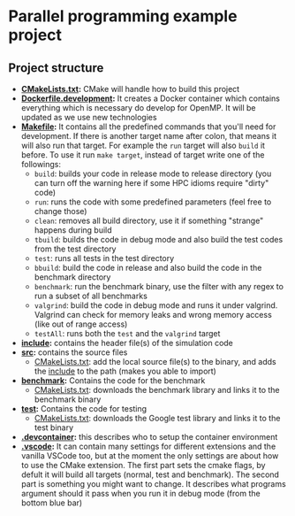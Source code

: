 # Parallel programming example project
## Project structure
* **[CMakeLists.txt](CMakeLists.txt):** CMake will handle how to build this project
* **[Dockerfile.development](Dockerfile.development):** It creates a Docker container which contains everything which is necessary do develop for OpenMP. It will be updated as we use new technologies
* **[Makefile](Makefile):** It contains all the predefined commands that you'll need for development. If there is another target name after colon, that means it will also run that target. For example the `run` target will also `build` it before. To use it run `make target`, instead of target write one of the followings:
  * `build`: builds your code in release mode to release directory (you can turn off the warning here if some HPC idioms require "dirty" code)
  * `run`: runs the code with some predefined parameters (feel free to change those)
  * `clean`: removes all build directory, use it if something "strange" happens during build
  * `tbuild`: builds the code in debug mode and also build the test codes from the test directory
  * `test`: runs all tests in the test directory
  * `bbuild`: build the code in release and also build the code in the benchmark directory
  * `benchmark`: run the benchmark binary, use the filter with any regex to run a subset of all benchmarks
  * `valgrind`: build the code in debug mode and runs it under valgrind. Valgrind can check for memory leaks and wrong memory access (like out of range access)
  * `testAll`: runs both the `test` and the `valgrind` target
* **[include](include):** contains the header file(s) of the simulation code
* **[src](src):** contains the source files
  *  [CMakeLists.txt](src/CMakeLists.txt): add the local source file(s) to the binary, and adds the [include](include) to the path (makes you able to import)
*  **[benchmark](benchmark):** Contains the code for the benchmark
   *  [CMakeLists.txt](benchmark/CMakeLists.txt): downloads the benchmark library and links it to the benchmark binary
*  **[test](test):** Contains the code for testing
   *  [CMakeLists.txt](test/CMakeLists.txt): downloads the Google test library and links it to the test binary
*  **[.devcontainer](.devcontainer/devcontainer.json):** this describes who to setup the container environment
*  **[.vscode](.vscode/settings.json):** It can contain many settings for different extensions and the vanilla VSCode too, but at the moment the only settings are about how to use the CMake extension. The first part sets the cmake flags, by defult it will build all targets (normal, test and benchmark). The second part is something you might want to change. It describes what programs argument should it pass when you run it in debug mode (from the bottom blue bar)